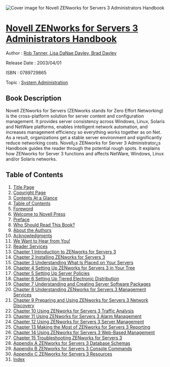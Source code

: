 ![Cover image for Novell ZENworks for Servers 3 Administrators Handbook](https://imgdetail.ebookreading.net/cover/cover/system_admin/EB0789729865.jpg)

[Novell ZENworks for Servers 3 Administrators Handbook](https://ebookreading.net/view/book/Novell+ZENworks+for+Servers+3+Administrators+Handbook-EB0789729865_1.html "Novell ZENworks for Servers 3 Administrators Handbook")
====================================================================================================================

Author : [Rob Tanner](https://ebookreading.net/search/author/Rob+Tanner),[ Lisa DaNae Dayley](https://ebookreading.net/search/author/+Lisa+DaNae+Dayley),[ Brad Dayley](https://ebookreading.net/search/author/+Brad+Dayley)

Release Date : 2003/04/01

ISBN : 0789729865

Topic : [System Administration](https://ebookreading.net/search/category/system-administration)

Book Description
-----------------

Novell ZENworks for Servers (ZENworks stands for Zero Effort Networking) is the cross-platform solution for server content and configuration management. It provides server consistency across Windows, Linux, Solaris and NetWare platforms, enables intelligent network automation, and increases management efficiency so everything works together as on Net. As a result, organizations get a stable server environment and significantly reduce networking costs.
Novell¿s ZENworks for Server 3 Administrator¿s Handbook guides the reader through the potential rough spots. It explains how ZENworks for Server 3 functions and affects NetWare, Windows, Linux and/or Solaris networks.
              
Table of Contents
-----------------

1. [Title Page](https://ebookreading.net/view/book/Novell+ZENworks+for+Servers+3+Administrators+Handbook-EB0789729865_2.html#id371397)
1. [Copyright Page](https://ebookreading.net/view/book/Novell+ZENworks+for+Servers+3+Administrators+Handbook-EB0789729865_2.html#id371180)
1. [Contents At a Glance](https://ebookreading.net/view/book/Novell+ZENworks+for+Servers+3+Administrators+Handbook-EB0789729865_3.html#cont)
1. [Table of Contents](https://ebookreading.net/view/book/Novell+ZENworks+for+Servers+3+Administrators+Handbook-EB0789729865_3.html#conta)
1. [Foreword](https://ebookreading.net/view/book/Novell+ZENworks+for+Servers+3+Administrators+Handbook-EB0789729865_4.html)
1. [Welcome to Novell Press](https://ebookreading.net/view/book/Novell+ZENworks+for+Servers+3+Administrators+Handbook-EB0789729865_5.html)
1. [Preface](https://ebookreading.net/view/book/Novell+ZENworks+for+Servers+3+Administrators+Handbook-EB0789729865_6.html)
1. [Who Should Read This Book?](https://ebookreading.net/view/book/Novell+ZENworks+for+Servers+3+Administrators+Handbook-EB0789729865_7.html)
1. [About the Authors](https://ebookreading.net/view/book/Novell+ZENworks+for+Servers+3+Administrators+Handbook-EB0789729865_8.html)
1. [Acknowledgments](https://ebookreading.net/view/book/Novell+ZENworks+for+Servers+3+Administrators+Handbook-EB0789729865_9.html)
1. [We Want to Hear from You!](https://ebookreading.net/view/book/Novell+ZENworks+for+Servers+3+Administrators+Handbook-EB0789729865_10.html)
1. [Reader Services](https://ebookreading.net/view/book/Novell+ZENworks+for+Servers+3+Administrators+Handbook-EB0789729865_11.html)
1. [Chapter 1 Introduction to ZENworks for Servers 3](https://ebookreading.net/view/book/Novell+ZENworks+for+Servers+3+Administrators+Handbook-EB0789729865_12.html)
1. [Chapter 2 Installing ZENworks for Servers 3](https://ebookreading.net/view/book/Novell+ZENworks+for+Servers+3+Administrators+Handbook-EB0789729865_13.html)
1. [Chapter 3 Understanding What Is Placed on Your Servers](https://ebookreading.net/view/book/Novell+ZENworks+for+Servers+3+Administrators+Handbook-EB0789729865_14.html)
1. [Chapter 4 Setting Up ZENworks for Servers 3 in Your Tree](https://ebookreading.net/view/book/Novell+ZENworks+for+Servers+3+Administrators+Handbook-EB0789729865_15.html)
1. [Chapter 5 Setting Up Server Policies](https://ebookreading.net/view/book/Novell+ZENworks+for+Servers+3+Administrators+Handbook-EB0789729865_16.html)
1. [Chapter 6 Setting Up Tiered Electronic Distribution](https://ebookreading.net/view/book/Novell+ZENworks+for+Servers+3+Administrators+Handbook-EB0789729865_17.html)
1. [Chapter 7 Understanding and Creating Server Software Packages](https://ebookreading.net/view/book/Novell+ZENworks+for+Servers+3+Administrators+Handbook-EB0789729865_18.html)
1. [Chapter 8 Understanding ZENworks for Servers 3 Management Services](https://ebookreading.net/view/book/Novell+ZENworks+for+Servers+3+Administrators+Handbook-EB0789729865_19.html)
1. [Chapter 9 Preparing and Using ZENworks for Servers 3 Network Discovery](https://ebookreading.net/view/book/Novell+ZENworks+for+Servers+3+Administrators+Handbook-EB0789729865_20.html)
1. [Chapter 10 Using ZENworks for Servers 3 Traffic Analysis](https://ebookreading.net/view/book/Novell+ZENworks+for+Servers+3+Administrators+Handbook-EB0789729865_21.html)
1. [Chapter 11 Using ZENworks for Servers 3 Alarm Management](https://ebookreading.net/view/book/Novell+ZENworks+for+Servers+3+Administrators+Handbook-EB0789729865_22.html)
1. [Chapter 12 Using ZENworks for Servers 3 Server Management](https://ebookreading.net/view/book/Novell+ZENworks+for+Servers+3+Administrators+Handbook-EB0789729865_23.html)
1. [Chapter 13 Making the Most of ZENworks for Servers 3 Reporting](https://ebookreading.net/view/book/Novell+ZENworks+for+Servers+3+Administrators+Handbook-EB0789729865_24.html)
1. [Chapter 14 Using ZENworks for Servers 3 Web-Based Management](https://ebookreading.net/view/book/Novell+ZENworks+for+Servers+3+Administrators+Handbook-EB0789729865_25.html)
1. [Chapter 15 Troubleshooting ZENworks for Servers 3](https://ebookreading.net/view/book/Novell+ZENworks+for+Servers+3+Administrators+Handbook-EB0789729865_26.html)
1. [Appendix A ZENworks for Servers 3 Database Schemas](https://ebookreading.net/view/book/Novell+ZENworks+for+Servers+3+Administrators+Handbook-EB0789729865_27.html)
1. [Appendix B ZENworks for Servers 3 Console Commands](https://ebookreading.net/view/book/Novell+ZENworks+for+Servers+3+Administrators+Handbook-EB0789729865_28.html)
1. [Appendix C ZENworks for Servers 3 Resources](https://ebookreading.net/view/book/Novell+ZENworks+for+Servers+3+Administrators+Handbook-EB0789729865_29.html)
1. [Index](https://ebookreading.net/view/book/Novell+ZENworks+for+Servers+3+Administrators+Handbook-EB0789729865_30.html)
